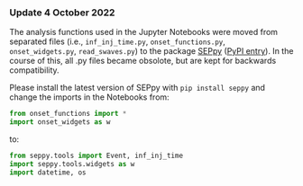 ### Update 4 October 2022
The analysis functions used in the Jupyter Notebooks were moved from separated files (i.e., `inf_inj_time.py`, `onset_functions.py`, `onset_widgets.py`, `read_swaves.py`) to the package [SEPpy](https://github.com/serpentine-h2020/SEPpy) ([PyPI entry](https://pypi.org/project/seppy/)). 
In the course of this, all .py files became obsolote, but are kept for backwards compatibility. 

Please install the latest version of SEPpy with `pip install seppy` and change the imports in the Notebooks from:
  ``` python
  from onset_functions import *
  import onset_widgets as w
  ```
  to:
  ``` python
  from seppy.tools import Event, inf_inj_time
  import seppy.tools.widgets as w
  import datetime, os
  ```
